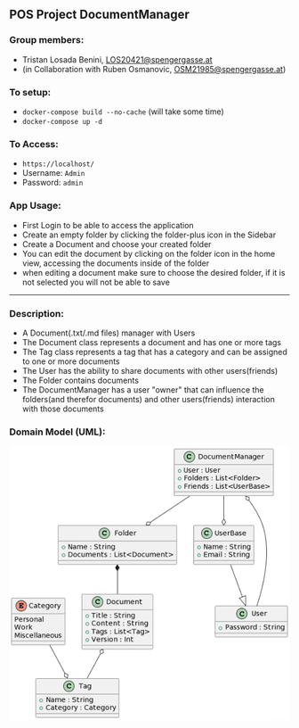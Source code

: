 ## POS Project DocumentManager
### Group members:
- Tristan Losada Benini, LOS20421@spengergasse.at
- (in Collaboration with Ruben Osmanovic, OSM21985@spengergasse.at)

### To setup:
- ```docker-compose build --no-cache``` (will take some time)
- ```docker-compose up -d```

### To Access:
- ```https://localhost/```
- Username: ```Admin```
- Password: ```admin```

### App Usage:
- First Login to be able to access the application
- Create an empty folder by clicking the folder-plus icon in the Sidebar
- Create a Document and choose your created folder
- You can edit the document by clicking on the folder icon in the home view, accessing the documents inside of the folder
- when editing a document make sure to choose the desired folder, if it is not selected you will not be able to save
--------------------------------------------

### Description:
- A Document(.txt/.md files) manager with Users
- The Document class represents a document and has one or more tags
- The Tag class represents a tag that has a category and can be assigned to one or more documents
- The User has the ability to share documents with other users(friends)
- The Folder contains documents
- The DocumentManager has a user "owner" that can influence the folders(and therefor documents) and other users(friends) interaction with those documents

### Domain Model (UML):


![](DomainModel.png)

